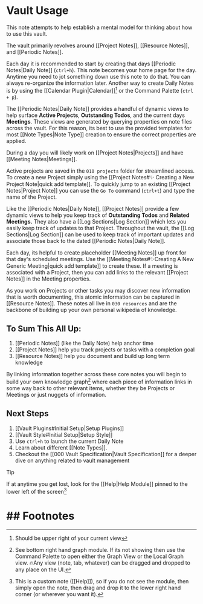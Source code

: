 # Vault Usage

This note attempts to help establish a mental model for thinking about how to use this vault.

The vault primarily revolves around [[Project Notes]], [[Resource Notes]], and [[Periodic Notes]].

Each day it is recommended to start by creating that days [[Periodic Notes|Daily Note]] (`ctrl+h`). This note becomes your home page for the day. Anytime you need to jot something down use this note to do that. You can always re-organize the information later. Another way to create Daily Notes is by using the [[Calendar Plugin|Calendar]][^1] or the Command Palette (`ctrl + p`).

The [[Periodic Notes|Daily Note]] provides a handful of dynamic views to help surface **Active Projects**, **Outstanding Todos**, and the current days **Meetings**. These views are generated by querying properties on note files across the vault. For this reason, its best to use the provided templates for most [[Note Types|Note Type]] creation to ensure the correct properties are applied.

During a day you will likely work on [[Project Notes|Projects]] and have [[Meeting Notes|Meetings]].  

Active projects are saved in the `010 projects` folder for streamlined access. To create a new Project simply using the [[Project Notes#✨ Creating a New Project Note|quick add template]]. To quickly jump to an existing [[Project Notes|Project Note]] you can use the `Go To` command (`ctrl+t`) and type the name of the Project.

Like the [[Periodic Notes|Daily Note]], [[Project Notes]] provide a few dynamic views to help you keep track of **Outstanding Todos** and **Related Meetings.** They also have a [[Log Sections|Log Section]] which lets you easily keep track of updates to that Project. Throughout the vault, the [[Log Sections|Log Section]] can be used to keep track of important updates and associate those back to the dated [[Periodic Notes|Daily Note]].

Each day, its helpful to create placeholder [[Meeting Notes]] up front for that day's scheduled meetings. Use the [[Meeting Notes#✨Creating A New Generic Meeting|quick add template]] to create these. If a meeting is associated with a Project, then you can add links to the relevant [[Project Notes]] in the Meeting properties.

As you work on Projects or other tasks you may discover new information that is worth documenting, this atomic information can be captured in [[Resource Notes]]. These notes all live in `030 resources` and are the backbone of building up your own personal wikipedia of knowledge.

## To Sum This All Up:

1. [[Periodic Notes]] (like the Daily Note) help anchor time
2. [[Project Notes]] help you track projects or tasks with a completion goal
3. [[Resource Notes]] help you document and build up long term knowledge

By linking information together across these core notes you will begin to build your own knowledge graph[^2] where each piece of information links in some way back to other relevant items, whether they be Projects or Meetings or just nuggets of information.

## Next Steps

1. [[Vault Plugins#Initial Setup|Setup Plugins]]
2. [[Vault Style#Initial Setup|Setup Style]]
3. Use `ctrl+h` to launch the current Daily Note
4. Learn about different [[Note Types]]. 
5. Checkout the [[000 Vault Specification|Vault Specification]] for a deeper dive on anything related to vault management

> [!tip]
> If at anytime you get lost, look for the [[Help|Help Module]] pinned to the lower left of the screen[^3]

# ## Footnotes

[^1]: Should be upper right of your current view
[^2]: See bottom right hand graph module. If its not showing then use the Command Palette to open either the Graph View or the Local Graph view. 🔥Any view (note, tab, whatever) can be dragged and dropped to any place on the UI.
[^3]: This is a custom note ([[Help]]), so if you do not see the module, then simply open the note, then drag and drop it to the lower right hand corner (or wherever you want it).
